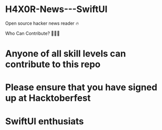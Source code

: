 # H4X0R-News---SwiftUI
Open source hacker news reader 🔥


Who Can Contribute? 👩🏽‍💻
# Anyone of all skill levels can contribute to this repo
# Please ensure that you have signed up at Hacktoberfest
# SwiftUI enthusiats

